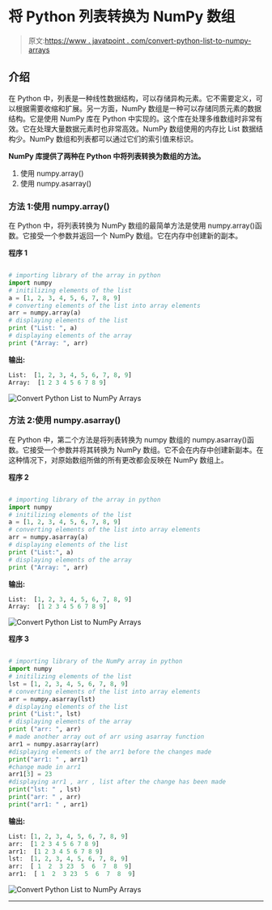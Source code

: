# 将 Python 列表转换为 NumPy 数组

> 原文:[https://www . javatpoint . com/convert-python-list-to-numpy-arrays](https://www.javatpoint.com/convert-python-list-to-numpy-arrays)

## 介绍

在 Python 中，列表是一种线性数据结构，可以存储异构元素。它不需要定义，可以根据需要收缩和扩展。另一方面，NumPy 数组是一种可以存储同质元素的数据结构。它是使用 NumPy 库在 Python 中实现的。这个库在处理多维数组时非常有效。它在处理大量数据元素时也非常高效。NumPy 数组使用的内存比 List 数据结构少。NumPy 数组和列表都可以通过它们的索引值来标识。

**NumPy 库提供了两种在 Python 中将列表转换为数组的方法。**

1.  使用 numpy.array()
2.  使用 numpy.asarray()

### 方法 1:使用 numpy.array()

在 Python 中，将列表转换为 NumPy 数组的最简单方法是使用 numpy.array()函数。它接受一个参数并返回一个 NumPy 数组。它在内存中创建新的副本。

**程序 1**

```py

# importing library of the array in python
import numpy
# initilizing elements of the list
a = [1, 2, 3, 4, 5, 6, 7, 8, 9]
# converting elements of the list into array elements
arr = numpy.array(a)
# displaying elements of the list
print ("List: ", a)
# displaying elements of the array
print ("Array: ", arr)

```

**输出:**

```py
List:  [1, 2, 3, 4, 5, 6, 7, 8, 9]
Array:  [1 2 3 4 5 6 7 8 9]

```

![Convert Python List to NumPy Arrays](img/0110e952aae48c2c3350aba8a2ee5285.png)

### 方法 2:使用 numpy.asarray()

在 Python 中，第二个方法是将列表转换为 numpy 数组的 numpy.asarray()函数。它接受一个参数并将其转换为 NumPy 数组。它不会在内存中创建新副本。在这种情况下，对原始数组所做的所有更改都会反映在 NumPy 数组上。

**程序 2**

```py

# importing library of the array in python
import numpy
# initilizing elements of the list
a = [1, 2, 3, 4, 5, 6, 7, 8, 9]
# converting elements of the list into array elements
arr = numpy.asarray(a)
# displaying elements of the list
print ("List:", a)
# displaying elements of the array
print ("Array: ", arr)

```

**输出:**

```py
List:  [1, 2, 3, 4, 5, 6, 7, 8, 9]
Array:  [1 2 3 4 5 6 7 8 9]

```

![Convert Python List to NumPy Arrays](img/267b02eb39f851d505d7409e4258b3e4.png)

**程序 3**

```py

# importing library of the NumPy array in python
import numpy
# initilizing elements of the list
lst = [1, 2, 3, 4, 5, 6, 7, 8, 9]
# converting elements of the list into array elements
arr = numpy.asarray(lst)
# displaying elements of the list
print ("List:", lst)
# displaying elements of the array
print ("arr: ", arr)
# made another array out of arr using asarray function
arr1 = numpy.asarray(arr)
#displaying elements of the arr1 before the changes made
print("arr1: " , arr1)
#change made in arr1
arr1[3] = 23
#displaying arr1 , arr , list after the change has been made
print("lst: " , lst)
print("arr: " , arr)
print("arr1: " , arr1)

```

**输出:**

```py
List: [1, 2, 3, 4, 5, 6, 7, 8, 9]
arr:  [1 2 3 4 5 6 7 8 9]
arr1:  [1 2 3 4 5 6 7 8 9]
lst:  [1, 2, 3, 4, 5, 6, 7, 8, 9]
arr:  [ 1  2  3 23  5  6  7  8  9]
arr1:  [ 1  2  3 23  5  6  7  8  9]

```

![Convert Python List to NumPy Arrays](img/4d2ece63de11c7c8abee0adb934ef307.png)

* * *